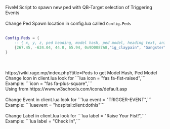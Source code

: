FiveM Script to spawn new ped with QB-Target selection of Triggering Events
<BR>
<BR>
Change Ped Spawn location in config.lua called ```Config.Peds```
<BR>
<BR>
```lua
Config.Peds = {
    -- { x, y, z, ped heading, model hash, ped model, heading text, animation info }
    {267.45, -624.04, 44.0, 65.94, 0x9D0087A8,"ig_claypain", "Gangster", "amb@world_human_aa_smoke@male@idle_a"}
}
```
<BR>
<BR>https://wiki.rage.mp/index.php?title=Peds to get Model Hash, Ped Model
<BR>
Change Icon in client.lua look for ```lua icon = "fas fa-fist-raised",```
<BR>Example: ```icon = "fas fa-plus-square",```
<BR>Using from https://www.w3schools.com/icons/default.asp
<BR>
<BR>
Change Event in client.lua look for ```lua event = "TRIGGER-EVENT",``` 
<BR>Example: ```luaevent = "hospital:client:dothis"```
<BR>
<BR>
Change Label in client.lua look for ```lua label = "Raise Your Fist!",``` 
<BR>Example: ```lua label = "Check In",``` 
